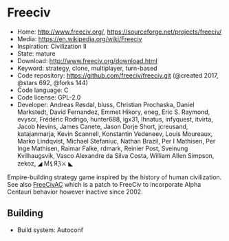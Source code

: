 # Freeciv

- Home: http://www.freeciv.org/, https://sourceforge.net/projects/freeciv/
- Media: https://en.wikipedia.org/wiki/Freeciv
- Inspiration: Civilization II
- State: mature
- Download: http://www.freeciv.org/download.html
- Keyword: strategy, clone, multiplayer, turn-based
- Code repository: https://github.com/freeciv/freeciv.git (@created 2017, @stars 692, @forks 144)
- Code language: C
- Code license: GPL-2.0
- Developer: Andreas Røsdal, bluss, Christian Prochaska, Daniel Markstedt, David Fernandez, Emmet Hikory, eneg, Eric S. Raymond, evyscr, Frédéric Rodrigo, hunter688, igx31, Ihnatus, infyquest, itvirta, Jacob Nevins, James Canete, Jason Dorje Short, jcreusand, katajanmarja, Kevin Scannell, Konstantin Vedeneev, Louis Moureaux, Marko Lindqvist, Michael Stefaniuc, Nathan Brazil, Per I Mathisen, Per Inge Mathisen, Raimar Falke, rdmark, Reinier Post, Sveinung Kvilhaugsvik, Vasco Alexandre da Silva Costa, William Allen Simpson, zekoz, ◢ Ϻ⚸Яℨ⚔ ◣

Empire-building strategy game inspired by the history of human civilization.
See also [FreeCivAC](http://freecivac.sourceforge.net/) which is a patch to FreeCiv to incorporate Alpha Centauri behavior
however inactive since 2002.

## Building

- Build system: Autoconf
